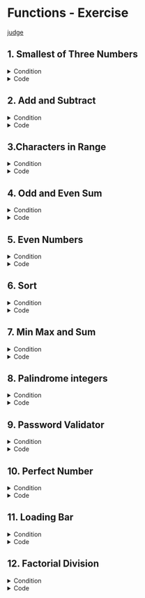 # Functions - Exercise
[judge](https://judge.softuni.org/Contests/1728/Functions-Exercise)


## 1. Smallest of Three Numbers
<details><summary>Condition</summary>

Write a function that receives **three intege**r numbers and returns the **smallest**. 
Print the result on the console. Use an appropriate name for the function.

Example

| Input               | Output |
|---------------------|--------|
| 2</br>5</br>3       | 2      |
| 600</br>342</br>123 | 123    |
| 25</br>21</br>4     | 4      |

</details>
<details> <summary>Code</summary>

```Python
n1, n2, n3 = int(input()), int(input()), int(input())
min_num = min(n1,n2,n3)
print(min_num)
```
whit function
```Python
def find_smallest(num1, num2, num3):
    return min(num1, num2, num3)


num1, num2, num3 = int(input()), int(input()), int(input())

print(find_smallest(num1, num2, num3))
```

```Python
print(min(int(input()), int(input()), int(input())))
```
</details>


## 2. Add and Subtract
<details><summary>Condition</summary>

You will receive **three integer numbers**.</br>
Write functions named:</br>
* **sum_numbers()** that returns the sum of the **first two** integers</br>
* **subtract()** that returns the **difference** between the **returned result** of the first function and the third integer</br>

Wrap the two functions in a function named **add_and_subtract()** which will receive the three numbers as parameters. 
Print the result of the **subtract()** function on the console.</br>


Example

| Input             | Output |
|-------------------|--------|
| 23</br>6</br>10   | 19     |
| 1</br>17</br>30   | -12    |
| 42</br>58</br>100 | 0      |

</details>
<details> <summary>Code</summary>
basic

```Python
sum_numbers = int(input()) + int(input())
subtract = sum_numbers - int(input())
print(subtract)
```

```Python
print((int(input()) + int(input())) - int(input()))
```
whit function
```Python
def substract_number(num1, num2, num3):
    sub = (num1 + num2) - num3
    return sub


a, b, c = int(input()), int(input()), int(input())
print(substract_number(a, b, c))
```
task solution by mario zahariev whit lambda()
```Python
sum_numbers = lambda num1, num2: num1 + num2
subtract = lambda result, num3: result - num3
add_and_subtract = lambda num1, num2, num3: subtract(sum_numbers(num1, num2), num3)
num1, num2, num3 = int(input()), int(input()), int(input())
print(add_and_subtract(num1, num2, num3))
```

</details>

## 3.Characters in Range
<details><summary>Condition</summary>

Write a function that receives **two characters** and returns a **single string with all the characters** 
**in between them** (according to the ASCII code), separated by a **single space**. Print the result on the console.

Example

| Input   | Output                 |
|---------|------------------------|
| a</br>d |b c|
| #</br>: |$ % & ' ( ) * + , - . / 0 1 2 3 4 5 6 7 8 9|
| #</br>C |$ % & ' ( ) * + , - . / 0 1 2 3 4 5 6 7 8 9 : ; < = > ? @ A B|

</details>
<details> <summary>Code</summary>

```Python
start_char = ord(input())
end_char = ord(input())
char_string = [chr(ch) for ch in range(start_char + 1, end_char)]
# print(char_string)
new_chars = ' '.join(char_string)
print(new_chars)
```
whit function
```Python
def characters_in_between(char1, char2):
    start = ord(char1)
    end = ord(char2)
    char_list = [chr(i) for i in range(start + 1, end)]
    return ' '.join(char_list)


char1, char2 = input(), input()

result = characters_in_between(char1, char2)
print(result)
```
task solution by mario zahariev whit lambda()
```Python
chars_range = lambda first_char, second_char: ' '.join(map(chr, range(ord(first_char) + 1, ord(second_char))))
char1 = input()
char2 = input()
print(chars_range(char1, char2))
```
</details>

## 4. Odd and Even Sum
<details><summary>Condition</summary>

You will receive a **single number**. 
You should write a function that returns the sum of all even and all odd digits in a given number. The result should be returned as a single string in the format: 
**"Odd sum = {sum_of_odd_digits}**, **Even sum = {sum_of_even_digits}"**
Print the result of the function on the console.


Example

| Input         | Output                 |
|---------------|------------------------|
|1000435|Odd sum = 9, Even sum = 4|
|3495892137259234|Odd sum = 54, Even sum = 22|

</details>
<details> <summary>Code</summary>

```Python
number = int(input())
even_sum = 0
odd_sum = 0

# Convert the number to a string to iterate through each character
for digit in str(number):
    num = int(digit)
    if num % 2 == 0:
        even_sum += num
    else:
        odd_sum += num

print(f"Odd sum = {odd_sum}, Even sum = {even_sum}")
```
whit function
```Python
def odd_even_sum(number):
    odd_sum = 0
    even_sum = 0

    for digit in str(number):

        if int(digit) % 2 == 0:
            even_sum += int(digit)
        else:
            odd_sum += int(digit)

    return f"Odd sum = {odd_sum}, Even sum = {even_sum}"


number = int(input())
print(odd_even_sum(number))
```

```Python
number = int(input())
odd_sum = sum(int(digit) for digit in str(number) if int(digit) % 2 != 0)
even_sum = sum(int(digit) for digit in str(number) if int(digit) % 2 == 0)
```

</details>

## 5. Even Numbers
<details><summary>Condition</summary>

Write a program that receives a sequence of numbers (integers) separated by a single space. 
It should print a list of only the even numbers. Use filter().

Example

| Input         | Output                 |
|---------------|------------------------|
|1 2 3 4|[2, 4]|
|1 2 3 -1 -2 -3|[2, -2]|

</details>
<details> <summary>Code</summary>

```Python
num_string = input().split()
even_list_str = []

for num in num_string:
    if num.lstrip('-').isdigit() and int(num) % 2 == 0:
        even_list_str.append(int(num))

print(even_list_str)
```
whit function
```Python
def extract_even_numbers(input_string):
    even_list = []

    for num in input_string.split():
        if num.lstrip('-').isdigit() and int(num) % 2 == 0:
            even_list.append(int(num))

    return even_list

# Taking input from the user
input_numbers = input()
result = extract_even_numbers(input_numbers)
print(result)
```
```Python
num_string = input()
even_list = [int(num) for num in num_string.split() if num.lstrip('-').isdigit() and int(num) % 2 == 0]
print(even_list)
```
</details>

## 6.	Sort
<details><summary>Condition</summary>

Write a program that receives a sequence of numbers (integers) separated by a single space. 
It should print a sorted list of numbers in ascending order. Use sorted().

Example

| Input         | Output                 |
|---------------|------------------------|
|6 2 4|[2, 4, 6]|
|12 52 11 53 2 8 45|[2, 8, 11, 12, 45, 52, 53]|

</details>
<details> <summary>Code</summary>

```Python
input_str = input()
new_list = list(map(int, input_str.split()))
sorted_list = sorted(new_list)
print(sorted_list)
```
whit function
```Python
def convert_to_int_list(input_string):
    return sorted(list(map(int, input_string.split())))

# Example usage:
input_numbers = input()
result_list = convert_to_int_list(input_numbers)
print(result_list)
```
```Python
print(sorted(list(map(int, input().split()))))
```
</details>

## 7.	Min Max and Sum
<details><summary>Condition</summary>

Write a program that receives a sequence of numbers (integers) separated by a single space. It should print the min and max values of the given numbers and the sum of all the numbers in the list. Use min(), max() and sum().
The output should be as follows:
* On the first line: **"The minimum number is {minimum number}"**
* On the second line: **"The maximum number is {maximum number}"**
* On the third line: **"The sum number is: {sum of all numbers}"**


Example

| Input | Output                 |
|-------|------------------------|
| 2 4 6 |The minimum number is 2</br>The maximum number is 6</br>The sum number is: 12|
|12 52 11 53 2 8 45| The minimum number is 2</br>The maximum number is 53</br>The sum number is: 183|

</details>
<details> <summary>Code</summary>

```Python


```
</details>

## 8.	Palindrome integers
<details><summary>Condition</summary>

A palindrome is a number that reads the same **backward as forward**, such as 323 or 1001. 
Write a function that receives a list of positive integers, separated by comma and space ", ". 
The function should check if each integer is a **palindrome** - **True** or **False**. Print the result.


Example

| Input         | Output                            |
|---------------|-----------------------------------|
|123, 323, 421, 121| False</br>True</br>False</br>True |
|32, 2, 232, 1010| False</br>True</br>True</br>False |

</details>
<details> <summary>Code</summary>

```Python


```
</details>

## 9. Password Validator
<details><summary>Condition</summary>

Write a function that checks if a given password is valid. 
Password validations are:
* It should be **6 - 10** (inclusive) characters long
* It should consist **only of letters and digits**
* It should have **at least** 2 digits 
If a password is **valid**, print **"Password is valid".**

Otherwise, for every unfulfilled rule, print a message:
* **"Password must be between 6 and 10 characters"**
* **"Password must consist only of letters and digits"**
* **"Password must have at least 2 digits"!**


Example

| Input         | Output                 |
|---------------|------------------------|
|logIn|Password must be between 6 and 10 characters</br>Password must have at least 2 digits|
|MyPass123|Password is valid|
|Pa$s$s|Password must consist only of letters and digits</br>Password must have at least 2 digits|

</details>
<details> <summary>Code</summary>

```Python


```
</details>

## 10. Perfect Number 
<details><summary>Condition</summary>

A perfect number is a positive integer that is equal to the sum of its proper positive divisors. That is the sum of its positive divisors, excluding the number itself (also known as its aliquot sum).
Write a function that receives an integer number and returns one of the following messages:
* **"We have a perfect number!"** - if the number is perfect.
* **"It's not so perfect."** - if the number is NOT perfect.
Print the result on the console.


Example

| Input   | Output                 | Comments |
|---------|------------------------|----------|
| 6       |We have a perfect number!|1 + 2 + 3|
| 28      |We have a perfect number!|1 + 2 + 4 + 7 + 14|
| 1236498 |We have a perfect number!|          |

</details>
<details> <summary>Code</summary>

```Python


```
</details>

## 11.	Loading Bar
<details><summary>Condition</summary>

You will receive a single integer number between 0 and 100 (inclusive) 
divisible by 10 without remainder (0, 10, 20, 30...). 
Your task is to create a function that returns a loading bar depending on the number you have received in the input. 
Print the result on the console. For more clarification, see the examples below.

Example

| Input | Output                |
|-------|-----------------------|
| 30    | 30% [%%%.......]</br>Still loading... |
| 50    |50% [%%%%%.....]</br>Still loading...|
| 100   |100% Complete!</br>[%%%%%%%%%%]|

</details>
<details> <summary>Code</summary>

```Python


```
</details>

## 12.	Factorial Division
<details><summary>Condition</summary>

Write a function that receives two integer numbers. Calculate the factorial of each number. 
Divide the first result by the second and print the division formatted to the second decimal point.


Example

| Input   | Output                 |
|---------|------------------------|
| 5</br>2 |60.00|
| 6</br2> |360.00|

</details>
<details> <summary>Code</summary>

```Python


```
</details>